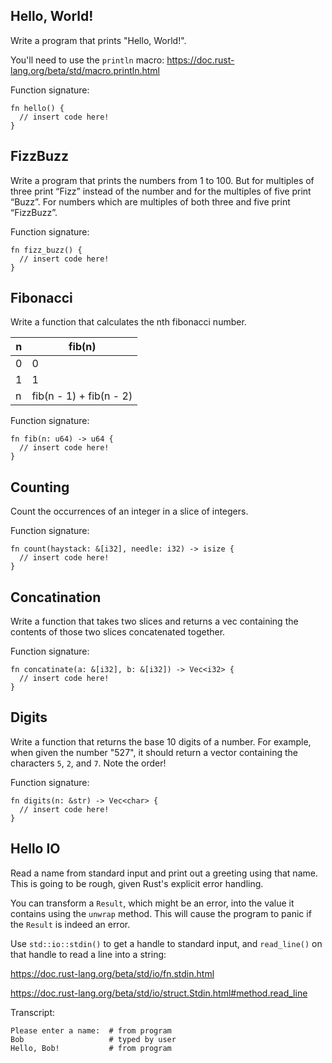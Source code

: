 Hello, World!
-------------

Write a program that prints "Hello, World!".

You'll need to use the `println` macro:
https://doc.rust-lang.org/beta/std/macro.println.html

Function signature:

```
fn hello() {
  // insert code here!
}
```


FizzBuzz
--------

Write a program that prints the numbers from 1 to 100. But for multiples of three print “Fizz” instead of the number and for the multiples of five print “Buzz”. For numbers which are multiples of both three and five print “FizzBuzz”.

Function signature:

```
fn fizz_buzz() {
  // insert code here!
}
```


Fibonacci
---------

Write a function that calculates the nth fibonacci number.

| n | fib(n)                  |
|---|-------------------------|
| 0 | 0                       |
| 1 | 1                       |
| n | fib(n - 1) + fib(n - 2) |

Function signature:

```
fn fib(n: u64) -> u64 {
  // insert code here!
}
```


Counting
--------

Count the occurrences of an integer in a slice of integers.

Function signature:

```
fn count(haystack: &[i32], needle: i32) -> isize {
  // insert code here!
}
```


Concatination
-------------

Write a function that takes two slices and returns a vec containing the contents of those two slices concatenated together.

Function signature:

```
fn concatinate(a: &[i32], b: &[i32]) -> Vec<i32> {
  // insert code here!
}
```


Digits
------

Write a function that returns the base 10 digits of a number. For example, when given the number "527", it should return a vector containing the characters `5`, `2`, and `7`. Note the order!

Function signature:

```
fn digits(n: &str) -> Vec<char> {
  // insert code here!
}
```


Hello IO
--------

Read a name from standard input and print out a greeting using that name. This is going to be rough, given Rust's explicit error handling.

You can transform a `Result`, which might be an error, into the value it contains using the `unwrap` method. This will cause the program to panic if the `Result` is indeed an error.

Use `std::io::stdin()` to get a handle to standard input, and `read_line()` on that handle to read a line into a string:

https://doc.rust-lang.org/beta/std/io/fn.stdin.html

https://doc.rust-lang.org/beta/std/io/struct.Stdin.html#method.read_line

Transcript:

```
Please enter a name:  # from program
Bob                   # typed by user
Hello, Bob!           # from program
```
